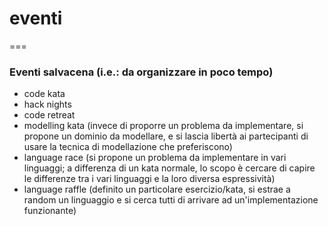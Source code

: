# eventi
===
### Eventi salvacena (i.e.: da organizzare in poco tempo)
- code kata
- hack nights
- code retreat
- modelling kata (invece di proporre un problema da implementare, si propone un dominio da modellare, e si lascia libertà ai partecipanti di usare la tecnica di modellazione che preferiscono)
- language race (si propone un problema da implementare in vari linguaggi; a differenza di un kata normale, lo scopo è cercare di capire le differenze tra i vari linguaggi e la loro diversa espressività)
- language raffle (definito un particolare esercizio/kata, si estrae a random un linguaggio e si cerca tutti di arrivare ad un'implementazione funzionante)
